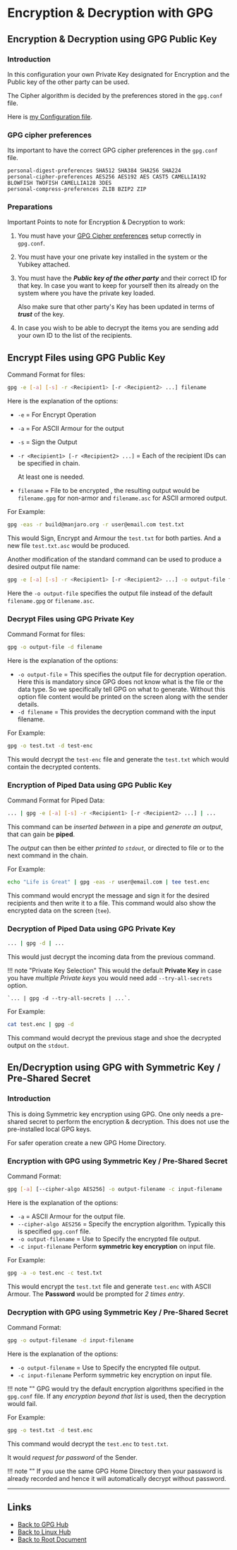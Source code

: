# Encryption & Decryption with GPG

## Encryption & Decryption using GPG Public Key

### Introduction

In this configuration your own Private Key designated for Encryption and the
Public key of the other party can be used.

The Cipher algorithm is decided by the preferences stored in the
`gpg.conf` file.

Here is [my Configuration file](./README/gpg.conf).

### GPG cipher preferences

Its important to have the correct GPG cipher preferences in the `gpg.conf` file.

```
personal-digest-preferences SHA512 SHA384 SHA256 SHA224
personal-cipher-preferences AES256 AES192 AES CAST5 CAMELLIA192 BLOWFISH TWOFISH CAMELLIA128 3DES
personal-compress-preferences ZLIB BZIP2 ZIP
```

### Preparations

Important Points to note for Encryption & Decryption to work:

1.  You must have your [GPG Cipher preferences](#gpg-cipher-preferences) setup
    correctly in `gpg.conf`.
2.  You must have your one private key installed in the system or the
    Yubikey attached.
3.  You must have the ***Public key of the other party*** and their
    correct ID for that key. In case you want to keep for yourself then its
    already on the system where you have the private key loaded.

    Also make sure that other party's Key has been updated in terms of
    ***trust*** of the key.

4.  In case you wish to be able to decrypt the items you are sending add your
    own ID to the list of the recipients.

## Encrypt Files using GPG Public Key

Command Format for files:

```sh
gpg -e [-a] [-s] -r <Recipient1> [-r <Recipient2> ...] filename
```

Here is the explanation of the options:

- `-e` = For Encrypt Operation
- `-a` = For ASCII Armour for the output
- `-s` = Sign the Output
- `-r <Recipient1> [-r <Recipient2> ...]` = Each of the recipient IDs
    can be specified in chain.

    At least one is needed.
- `filename` = File to be encrypted , the resulting output would be
    `filename.gpg` for non-armor and `filename.asc` for ASCII armored output.

For Example:

```sh
gpg -eas -r build@manjaro.org -r user@email.com test.txt
```

This would Sign, Encrypt and Armour the `test.txt` for both parties.
And a new file `test.txt.asc` would be produced.

Another modification of the standard command can be used to produce a
desired output file name:

```sh
gpg -e [-a] [-s] -r <Recipient1> [-r <Recipient2> ...] -o output-file filename
```

Here the `-o output-file` specifies the output file instead of the default
`filename.gpg` or `filename.asc`.

### Decrypt Files using GPG Private Key

Command Format for files:

```sh
gpg -o output-file -d filename
```

Here is the explanation of the options:

- `-o output-file` = This specifies the output file for decryption operation.
    Here this is mandatory since GPG does not know what is the file or the
    data type. So we specifically tell GPG on what to generate.
    Without this option file content would be printed on the screen along
    with the sender details.
- `-d filename` = This provides the decryption command with the input filename.

For Example:

```sh
gpg -o test.txt -d test-enc
```

This would decrypt the `test-enc` file and generate the `test.txt` which
would contain the decrypted contents.

### Encryption of Piped Data using GPG Public Key

Command Format for Piped Data:

```sh
... | gpg -e [-a] [-s] -r <Recipient1> [-r <Recipient2> ...] | ...
```

This command can be *inserted between* <span class="underline">in a pipe</span>
and *generate an output*, that can gain be **piped**.

The *output* can then be either *printed to `stdout`,* or directed to file or
to the next command in the chain.

For Example:
```sh
echo "Life is Great" | gpg -eas -r user@email.com | tee test.enc
```

This command would encrypt the message and sign it for the desired recipients
and then write it to a file. This command would also show the encrypted data
on the screen (`tee`).

### Decryption of Piped Data using GPG Private Key

```sh
... | gpg -d | ...
```

This would just decrypt the incoming data from the previous command.

!!! note "Private Key Selection"
    This would the default **Private Key** in case you have
    *multiple Private keys* you would need add `--try-all-secrets` option.

    `... | gpg -d --try-all-secrets | ...`.

For Example:

```sh
cat test.enc | gpg -d
```

This command would decrypt the previous stage and shoe the decrypted
output on the `stdout`.

## En/Decryption using GPG with Symmetric Key / Pre-Shared Secret

### Introduction

This is doing Symmetric key encryption using GPG.
One only needs a pre-shared secret to perform the encryption & decryption.
This does not use the pre-installed local GPG keys.

For safer operation create a new GPG Home Directory.

### Encryption with GPG using Symmetric Key / Pre-Shared Secret

Command Format:

```sh
gpg [-a] [--cipher-algo AES256] -o output-filename -c input-filename
```
Here is the explanation of the options:

- `-a` = ASCII Armour for the output file.
- `--cipher-algo AES256` = Specify the encryption algorithm.
    Typically this is specified `gpg.conf` file.
- `-o output-filename` = Use to Specify the encrypted file output.
- `-c input-filename` Perform **symmetric key encryption** on input file.

For Example:

```sh
gpg -a -o test.enc -c test.txt
```

This would encrypt the `test.txt` file and generate `test.enc` with ASCII Armour.
The __Password__ would be prompted for *2 times entry*.

### Decryption with GPG using Symmetric Key / Pre-Shared Secret

Command Format:

```sh
gpg -o output-filename -d input-filename
```

Here is the explanation of the options:

- `-o output-filename` = Use to Specify the encrypted file output.
- `-c input-filename` Perform symmetric key encryption on input file.

!!! note ""
    GPG would try the default encryption algorithms specified in the
    `gpg.conf` file. If any *encryption beyond that list* is used, then the
    <span class="underline">decryption would fail</span>.

For Example:

```sh
gpg -o test.txt -d test.enc
```

This command would decrypt the `test.enc` to `test.txt`.

It would *request for password* of the Sender.

!!! note ""
    If you use the same GPG Home Directory then your password is already
    recorded and hence it will automatically decrypt without password.


----
<!-- Footer Begins Here -->
## Links

- [Back to GPG Hub](./README.md)
- [Back to Linux Hub](../README.md)
- [Back to Root Document](../../README.md)


